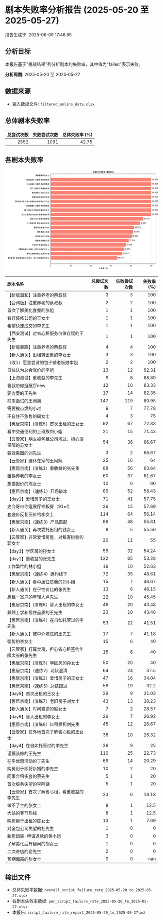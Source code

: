 # 剧本失败率分析报告 (2025-05-20 至 2025-05-27)

报告生成于: 2025-06-09 17:46:55

## 分析目标
本报告基于"挑战结果"列分析剧本的失败率，其中值为"failed"表示失败。

**分析周期**: 2025-05-20 至 2025-05-27

## 数据来源
- 输入数据文件: `filtered_online_data.xlsx`

## 总体剧本失败率
|   总尝试次数 |   失败尝试次数 |   总体失败率 (%) |
|-------------:|---------------:|-----------------:|
|         2552 |           1091 |            42.75 |

## 各剧本失败率
![各剧本失败率图表](per_script_failure_rate_2025-05-20_to_2025-05-27.png)

| 剧本名称                                           |   总尝试次数 |   失败尝试次数 |   失败率 (%) |
|:---------------------------------------------------|-------------:|---------------:|-------------:|
| 【新版温和】注重养老的蔡叔叔                       |            3 |              3 |       100    |
| 【台词版】注重养老的蔡叔叔                         |            2 |              2 |       100    |
| 首次了解美化套餐的张姐                             |            1 |              1 |       100    |
| 看好装修公司的王女士                               |            1 |              1 |       100    |
| 希望快速成交的李先生                               |            1 |              1 |       100    |
| 【西安测试】对省心租服务价值存疑的王先生           |            1 |              1 |       100    |
| 【新版暴躁】注重养老的蔡叔叔                       |            4 |              4 |       100    |
| 【新人通关】出租转出售的李女士                     |            3 |              3 |       100    |
| （改1）愿意尝试的包子铺老板娘李姐                  |            2 |              2 |       100    |
| 自住认为总会涨价的李姐                             |           13 |             12 |        92.31 |
| 【上海测试】重收益的李先生                         |            9 |              8 |        88.89 |
| 曹叔带你逛展厅new                                  |           12 |             10 |        83.33 |
| 要方案的王先生                                     |           17 |             14 |        82.35 |
| 前来面试的王闹海                                   |          147 |            119 |        80.95 |
| 需要被点燃的小赵                                   |            9 |              7 |        77.78 |
| 不自住不急售的周女士                               |            4 |              3 |        75    |
| 【惠居京南】(演练5）首次出租的王女士               |           92 |             67 |        72.83 |
| 看中交通便利的上班族刘小姐                         |           21 |             15 |        71.43 |
| 【云管家】朋友被包租公司坑过，担心没保障的苏女士   |           54 |             36 |        66.67 |
| 要效果图的刘先生                                   |            3 |              2 |        66.67 |
| 【云管家】退休在家的王阿姨                         |           25 |             16 |        64    |
| 【惠居京南】(演练1）重收益的张先生                 |           88 |             56 |        63.64 |
| 置换养老的李女士                                   |           60 |             37 |        61.67 |
| 想要报价的陈女士                                   |           10 |              6 |        60    |
| 【惠居京南】（速练1）开场破冰                      |           89 |             52 |        58.43 |
| 【day1】爱惜房子的王女士                           |           71 |             41 |        57.75 |
| 史今哥带你逛展厅样板房（91㎡）                     |           26 |             15 |        57.69 |
| 套底价反复压价格李女士                             |          114 |             64 |        56.14 |
| 【惠居京南】（速练3）产品匹配                      |           86 |             48 |        55.81 |
| 【新人通关】再次委托出租的钱女士                   |            9 |              5 |        55.56 |
| 【云管家】非常爱惜房屋，对租客挑剔的郭女士         |           20 |             11 |        55    |
| 【day3】学区房的孙女士                             |           59 |             32 |        54.24 |
| 【day1】重收益的张先生                             |          122 |             65 |        53.28 |
| 工作繁忙的林小姐                                   |           19 |             10 |        52.63 |
| 【惠居京南】（速练4）邀约线下                      |           72 |             35 |        48.61 |
| 【新人通关】看中居住质量的刘小姐                   |           15 |              7 |        46.67 |
| 【新人通关】在乎性价比的张先生                     |           13 |              6 |        46.15 |
| 想租一室户的年轻人卢先生                           |           22 |             10 |        45.45 |
| 【惠居京南】(演练6）替人出租的李女士               |           46 |             20 |        43.48 |
| 兼顾上学和居住品质的王先生                         |           23 |             10 |        43.48 |
| 【惠居京南】(演练4）在自如托管过的李先生           |           53 |             22 |        41.51 |
| 【新人通关】被中介坑过的王先生                     |           17 |              7 |        41.18 |
| 强势的李女士                                       |           15 |              6 |        40    |
| 【云管家】打算卖房，担心省心租签约年限太长的张先生 |           15 |              6 |        40    |
| 【惠居京南】(演练3）学区房的孙女士                 |           50 |             20 |        40    |
| 【惠居京南】（速练2）现状澄清                      |           64 |             24 |        37.5  |
| 【惠居京南】(演练2）爱惜房子的王女士               |           47 |             16 |        34.04 |
| 【惠居京南】（速练5）总结跟进                      |           59 |             19 |        32.2  |
| 【day5】首次出租的王女士                           |           29 |              9 |        31.03 |
| 【惠居京南】(演练7）老旧房子刘女士                 |           43 |             13 |        30.23 |
| 【新人通关】时间紧迫的赵女士                       |            7 |              2 |        28.57 |
| 【day6】替人出租的李女士                           |           26 |              7 |        26.92 |
| 【惠居京南】(演练8）以租换租刘先生                 |           45 |             12 |        26.67 |
| 【云管家】在外地首次了解省心租的王女士             |           38 |             10 |        26.32 |
| 【day4】在自如托管过的李先生                       |           36 |              9 |        25    |
| 谨慎装修的王先生                                   |          110 |             25 |        22.73 |
| 在乎优惠活动的丁先生                               |           69 |             14 |        20.29 |
| 购房用于即将新婚的李先生                           |           10 |              2 |        20    |
| 同事合租多套的蔡先生                               |            5 |              1 |        20    |
| 首次服务失望的李阿姨                               |            5 |              1 |        20    |
| 【云管家】首次了解省心租，看重收益的李先生         |           33 |              6 |        18.18 |
| 做不了主的张女士                                   |            8 |              1 |        12.5  |
| 大姑的春节热线                                     |            8 |              1 |        12.5  |
| 购房用于出租的陈女士                               |           13 |              1 |         7.69 |
| 对全包公司失望的杜先生                             |            1 |              0 |         0    |
| 新房团装-申请退款的黄小姐                          |            3 |              0 |         0    |
| 了解美化后有疑问的胡女士                           |            1 |              0 |         0    |
| 二次进店的俞先生                                   |            2 |              0 |         0    |
| 预期偏高的张女士                                   |            0 |              0 |       nan    |

## 输出文件
- 总体失败率数据: `overall_script_failure_rate_2025-05-20_to_2025-05-27.xlsx`
- 各剧本失败率数据: `per_script_failure_rate_2025-05-20_to_2025-05-27.xlsx`
- 本报告: `script_failure_rate_report_2025-05-20_to_2025-05-27.md`
